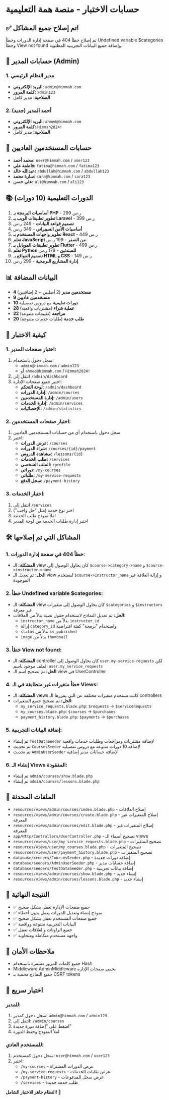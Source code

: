 # حسابات الاختبار - منصة همة التعليمية

## ✅ تم إصلاح جميع المشاكل!

تم إصلاح خطأ 404 في صفحة إدارة الدورات وخطأ Undefined variable $categories وخطأ View not found وإضافة جميع البيانات التجريبية المطلوبة.

## 🎯 **حسابات المدير (Admin)**

### 1. **مدير النظام الرئيسي**
- **البريد الإلكتروني:** `admin@himmah.com`
- **كلمة المرور:** `admin123`
- **الصلاحية:** مدير كامل

### 2. **أحمد المدير** (جديد)
- **البريد الإلكتروني:** `ahmed@himmah.com`
- **كلمة المرور:** `Himmah2024!`
- **الصلاحية:** مدير كامل

## 👥 **حسابات المستخدمين العاديين**
- **محمد أحمد:** `user@himmah.com` / `user123`
- **فاطمة علي:** `fatima@himmah.com` / `fatima123`
- **عبدالله خالد:** `abdullah@himmah.com` / `abdullah123`
- **سارة محمد:** `sara@himmah.com` / `sara123`
- **علي حسن:** `ali@himmah.com` / `ali123`

## 📚 **الدورات التعليمية (10 دورات)**
1. **أساسيات البرمجة بـ PHP** - 299 ر.س
2. **تطوير تطبيقات الويب بـ Laravel** - 399 ر.س
3. **تصميم قواعد البيانات** - 249 ر.س
4. **أساسيات الأمن السيبراني** - 349 ر.س
5. **تطوير واجهات المستخدم بـ React** - 449 ر.س
6. **تعلم JavaScript من الصفر** - 199 ر.س
7. **تطوير تطبيقات الموبايل بـ Flutter** - 499 ر.س
8. **تعلم Python للمبتدئين** - 179 ر.س
9. **تصميم المواقع بـ HTML و CSS** - 149 ر.س
10. **إدارة المشاريع البرمجية** - 299 ر.س

## 📊 **البيانات المضافة**
- **4 مستخدمين مدير** (2 أصليين + 2 إضافيين)
- **9 مستخدمين عاديين**
- **10 دورات تعليمية** مع دروس تفصيلية
- **28 عملية شراء** (مشتريات واقعية)
- **22 مراجعة** (تقييمات متنوعة)
- **20 طلب خدمة** (طلبات خدمات متنوعة)

## 🔧 **كيفية الاختبار**

### **1. اختبار صفحات المدير:**
1. سجل دخول باستخدام:
   - `admin@himmah.com` / `admin123`
   - أو `ahmed@himmah.com` / `Himmah2024!`
2. انتقل إلى `/admin/dashboard`
3. اختبر جميع صفحات الإدارة:
   - **لوحة التحكم:** `/admin/dashboard`
   - **إدارة الدورات:** `/admin/courses`
   - **إدارة المستخدمين:** `/admin/users`
   - **إدارة الخدمات:** `/admin/services`
   - **الإحصائيات:** `/admin/statistics`

### **2. اختبار صفحات المستخدمين:**
1. سجل دخول باستخدام أي من حسابات المستخدمين العاديين
2. اختبر:
   - **عرض الدورات:** `/courses`
   - **شراء الدورات:** `/courses/{id}/payment`
   - **مشاهدة الدروس:** `/lessons/{id}`
   - **طلب الخدمات:** `/services`
   - **الملف الشخصي:** `/profile`
   - **دوراتي:** `/my-courses`
   - **طلباتي:** `/my-service-requests`
   - **سجل الدفع:** `/payment-history`

### **3. اختبار الخدمات:**
1. انتقل إلى `/services`
2. اختر نوع خدمة (مثل "حل واجب")
3. املأ نموذج طلب الخدمة
4. اختبر إدارة طلبات الخدمة من لوحة المدير

## 🛠️ **المشاكل التي تم إصلاحها**

### **1. خطأ 404 في صفحة إدارة الدورات:**
- **المشكلة:** الـ view كان يحاول الوصول إلى `$course->category->name` و `$course->instructor->name`
- **الحل:** تم تعديل الـ view ليستخدم `$course->instructor_name` و إزالة العلاقة غير الموجودة

### **2. خطأ Undefined variable $categories:**
- **المشكلة:** الـ view كان يحاول الوصول إلى متغيرات `$categories` و `$instructors` غير معرفة
- **الحل:** تم تعديل النماذج لاستخدام حقول نصية بدلاً من العلاقات:
  - `instructor_name` بدلاً من `instructor_id`
  - إزالة `category_id` واستخدام "برمجة" كفئة افتراضية
  - `status` بدلاً من `is_published`
  - `image` بدلاً من `thumbnail`

### **3. خطأ View not found:**
- **المشكلة:** الـ controller كان يحاول الوصول إلى `user.my-service-requests` لكن الملف موجود باسم `user.my_service_requests`
- **الحل:** تم تصحيح اسم الـ view في UserController

### **4. خطأ متغيرات غير متطابقة في الـ Views:**
- **المشكلة:** الـ views كانت تستخدم متغيرات مختلفة عن التي يمررها الـ controllers
- **الحل:** تم تصحيح جميع المتغيرات:
  - `my_service_requests.blade.php`: `$requests` → `$serviceRequests`
  - `my_courses.blade.php`: `$courses` → `$purchases`
  - `payment_history.blade.php`: `$payments` → `$purchases`

### **5. إضافة البيانات التجريبية:**
- تم إنشاء `TestDataSeeder` لإضافة مشتريات ومراجعات وطلبات خدمات واقعية
- تم تحديث `CoursesSeeder` لإضافة 10 دورات متنوعة مع دروس تفصيلية
- تم تحديث `AdminUserSeeder` لإضافة حسابات مدير إضافية

### **6. إنشاء الـ Views المفقودة:**
- تم إنشاء `admin/courses/show.blade.php`
- تم إنشاء `admin/courses/lessons.blade.php`

## 📁 **الملفات المحدثة**
- `resources/views/admin/courses/index.blade.php` - إصلاح العلاقات
- `resources/views/admin/courses/create.blade.php` - إصلاح المتغيرات غير المعرفة
- `resources/views/admin/courses/edit.blade.php` - إصلاح المتغيرات غير المعرفة
- `app/Http/Controllers/UserController.php` - تصحيح أسماء الـ views
- `resources/views/user/my_service_requests.blade.php` - تصحيح المتغيرات
- `resources/views/user/my_courses.blade.php` - تصحيح المتغيرات
- `resources/views/user/payment_history.blade.php` - تصحيح المتغيرات
- `database/seeders/CoursesSeeder.php` - إضافة دورات جديدة
- `database/seeders/AdminUserSeeder.php` - إضافة حسابات مدير
- `database/seeders/TestDataSeeder.php` - إضافة بيانات تجريبية
- `resources/views/admin/courses/show.blade.php` - إنشاء جديد
- `resources/views/admin/courses/lessons.blade.php` - إنشاء جديد

## 🎉 **النتيجة النهائية**
- ✅ جميع صفحات الإدارة تعمل بشكل صحيح
- ✅ نموذج إنشاء وتعديل الدورات يعمل بدون أخطاء
- ✅ جميع صفحات المستخدم تعمل بشكل صحيح
- ✅ البيانات التجريبية متنوعة وواقعية
- ✅ جميع الراوتات والعلاقات تعمل
- ✅ واجهة مستخدم متكاملة ومتجاوبة

## 🔐 **ملاحظات الأمان**
- جميع كلمات المرور مشفرة باستخدام Hash
- Middleware AdminMiddleware يحمي صفحات الإدارة
- جميع النماذج محمية بـ CSRF tokens

## 🚀 **اختبار سريع**
### **للمدير:**
1. سجل دخول كمدير: `admin@himmah.com` / `admin123`
2. انتقل إلى: `/admin/courses`
3. اضغط على "إضافة دورة جديدة"
4. املأ النموذج وحفظ الدورة

### **للمستخدم العادي:**
1. سجل دخول كمستخدم: `user@himmah.com` / `user123`
2. اختبر:
   - `/my-courses` - عرض الدورات المشتراة
   - `/my-service-requests` - عرض طلبات الخدمات
   - `/payment-history` - عرض سجل المدفوعات
   - `/services` - طلب خدمة جديدة

**النظام جاهز للاختبار الشامل! 🎯** 